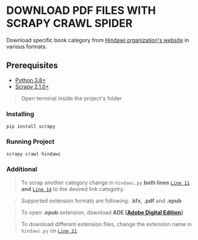 # DOWNLOAD PDF FILES WITH SCRAPY CRAWL SPIDER

Download specific book category from [Hindawi organization's website](https://www.hindawi.org/) in various formats.

## Prerequisites

- [Python 3.8+](https://www.python.org/downloads/)
- [Scrapy 2.1.0+](https://scrapy.org/)

> Open terminal inside the project's folder

### Installing
```
pip install scrapy
```
### Running Project
```
scrapy crawl hindawi
```

### Additional
> To scrap another category change in <code>hindawi.py</code> <strong>both lines</strong> [`Line 11`](https://github.com/McCdama/scrapySpider/blob/0c3d4677b65d58f2fec507318bebcd99f69be080/scrapySpider/spiders/hindawi.py#L11) <strong>and</strong> [`Line 14`](https://github.com/McCdama/scrapySpider/blob/0c3d4677b65d58f2fec507318bebcd99f69be080/scrapySpider/spiders/hindawi.py#L14) to the desired link categotry.


> Supported extension formats are following: <strong>.kfx</strong>, <strong>.pdf</strong> and <strong>.epub</strong>

> To open <strong>.epub</strong> extension, download <strong>ADE [[Adobe Digital Edition](https://www.adobe.com/solutions/ebook/digital-editions/download.html)]</strong>

> To download different extension files, change the extension name in <code>hindawi.py</code> on [`Line 21`](https://github.com/McCdama/scrapySpider/blob/0c3d4677b65d58f2fec507318bebcd99f69be080/scrapySpider/spiders/hindawi.py#L21).
